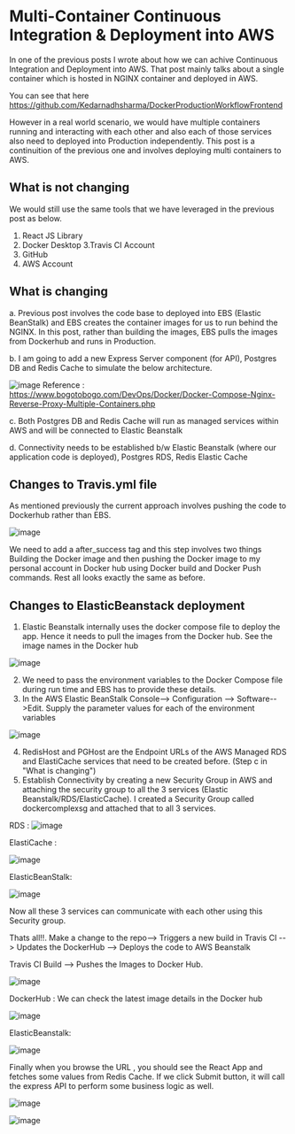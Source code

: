 # Multi-Container Continuous Integration & Deployment into AWS 
In one of the previous posts I wrote about how we can achive Continuous Integration and Deployment into AWS. That post mainly talks about a single container which 
is hosted in NGINX container and deployed in AWS. 

You can see that here https://github.com/Kedarnadhsharma/DockerProductionWorkflowFrontend

However in a real world scenario, we would have multiple containers running and interacting with each other and also each of those services also need to deployed into 
Production independently. This post is a continuition of the previous one and involves deploying  multi containers to AWS.

## What is not changing

We would still use the same tools that we have leveraged in the previous post as below. 

1. React JS Library
2. Docker Desktop
3.Travis CI Account
4. GitHub
5. AWS Account

## What is changing

a. Previous post involves the code base to deployed into EBS (Elastic BeanStalk) and EBS creates the container images for us to run behind the NGINX.
In this post, rather than building the images, EBS pulls the images from Dockerhub and runs in Production.

b. I am going to add a new Express Server component (for API), Postgres DB and Redis Cache to simulate the below architecture.

![image](https://user-images.githubusercontent.com/50028950/159108063-66f34a5a-da76-4687-8612-24cb9bdd064c.png)
Reference : https://www.bogotobogo.com/DevOps/Docker/Docker-Compose-Nginx-Reverse-Proxy-Multiple-Containers.php

c. Both Postgres DB and Redis Cache will run as managed services within AWS and will be connected to Elastic Beanstalk

d. Connectivity needs to be established  b/w Elastic Beanstalk (where our application code is deployed), Postgres RDS, Redis Elastic Cache 

## Changes to Travis.yml file
As mentioned previously the current approach involves pushing the code to Dockerhub rather than EBS. 

![image](https://user-images.githubusercontent.com/50028950/159108313-b4638648-907c-4e23-a5d4-a2d958170749.png)

We need to add a after_success tag and this step involves two things Building the Docker image and then pushing the Docker image to my personal account in Docker hub
using Docker build and Docker Push commands.
Rest all looks exactly the same as before.

## Changes to ElasticBeanstack deployment

1. Elastic Beanstalk internally uses the docker compose file to deploy the app. Hence it needs to pull the images from the Docker hub. See the image names in the Docker hub

![image](https://user-images.githubusercontent.com/50028950/159108457-12a5055d-a3fa-462a-82d5-ff8d7368a2b8.png)

2. We need to pass the environment variables to the Docker Compose file during run time and EBS has to provide these details. 
3. In the AWS Elastic BeanStalk Console--> Configuration --> Software-->Edit. Supply the parameter values for each of the environment variables

![image](https://user-images.githubusercontent.com/50028950/159108565-8bd3acb3-580d-4df4-bab4-b65639103c52.png)

4. RedisHost and PGHost are the Endpoint URLs of the AWS Managed RDS and ElastiCache services that need to be created before. (Step c in "What is changing")
5. Establish Connectivity by creating a new Security Group in AWS and attaching the security group to all the 3 services (Elastic Beanstalk/RDS/ElasticCache).
I created a Security Group called dockercomplexsg and attached that to all 3 services.

RDS :
![image](https://user-images.githubusercontent.com/50028950/159108739-8e051708-681e-42fc-a9bf-ef984b8c238b.png)

ElastiCache :

![image](https://user-images.githubusercontent.com/50028950/159108788-7886b98e-8e1e-45ea-9122-48b77734f1a6.png)

ElasticBeanStalk:

![image](https://user-images.githubusercontent.com/50028950/159108870-6e0f65b2-59b7-4abc-ba34-e37442f119f2.png)

Now all these 3 services can communicate with each other using this Security group. 

Thats all!!. Make a change to the repo--> Triggers a new build in Travis CI --> Updates the DockerHub --> Deploys the code to AWS Beanstalk

Travis CI Build --> Pushes the Images to Docker Hub.

![image](https://user-images.githubusercontent.com/50028950/159108912-42fe2199-a35c-4936-8344-05fff157ffb8.png)

DockerHub : We can check the latest image details in the Docker hub

![image](https://user-images.githubusercontent.com/50028950/159108942-30a6464f-6c31-4188-aeee-30e20878fe19.png)

ElasticBeanstalk:

![image](https://user-images.githubusercontent.com/50028950/159108965-09b8ef97-46a6-4e50-be70-66a479f3fd68.png)

Finally when you browse the URL , you should see the React App and fetches some values from Redis Cache. 
If we click Submit button, it will call the express API to perform
some business logic as well.

![image](https://user-images.githubusercontent.com/50028950/159109019-94f08af9-1bf8-4bbe-9bc1-cad57e335929.png)

![image](https://user-images.githubusercontent.com/50028950/159109054-cb506d00-d9b3-4a0f-930e-020d7e671cb6.png)













